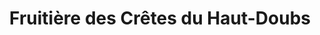 ---
title: "Fruitière des Crêtes du Haut-Doubs"
url: /grandcombe-des-bois/fruitiere-des-cretes-du-haut-doubs/
shop: fromage
---